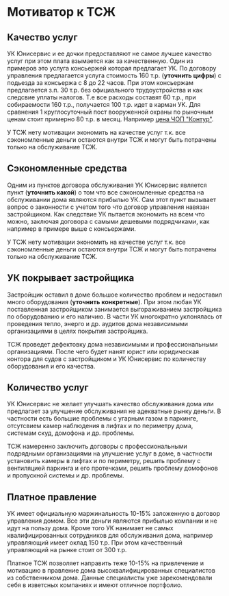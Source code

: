 # Мотиватор к ТСЖ

## Качество услуг

УК Юнисервис и ее дочки предоставляют не самое лучшее качество услуг при этом плата взымается как за качественную. Один из примеров это услуга консьержей которая предлагает УК. По договору управления предлагается услуга стоимость 160 т.р. (**уточнить цифры**) с подьезда за консьержа с 8 до 22 часов. При этом консьержам предлагается з.п. 30 т.р. без официального трудоустройства и как следсвие уплаты налогов. Т.е все расходы составят 60 т.р., при собираемости 160 т.р., получается 100 т.р. идет в карман УК. Для сравнения 1 круглосуточный пост вооруженной охраны по рыночным ценам стоит примерно 80 т.р. в месяц. Например [цена ЧОП "Контур"](https://kontur-gr.ru/services/ohrana-obektov/ohrana-zhilyh-domov).

У ТСЖ нету мотивации экономить на качестве услуг т.к. все сэкономленные деньги остаются внутри ТСЖ и могут быть потрачены только на обслуживание ТСЖ.

## Сэкономленные средства

Одним из пунктов договора обслуживания УК Юнисервис является пункт (**уточнить какой**) о том что все сэкономленные средства на обслуживании дома являются прибылью УК. Сам этот пункт вызывает вопрос о законности с учетом того что договор управления навязан застройщиком. Как следствие УК пытается экономить на всем что можно, заключая договора с самыми дешевыми подрядчиками, как например в примере выше с консьержами.

У ТСЖ нету мотивации экономить на качестве услуг т.к. все сэкономленные деньги остаются внутри ТСЖ и могут быть потрачены только на обслуживание ТСЖ.

## УК покрывает застройщика

Застройщик оставил в доме большое количество проблем и недоставил много оборудования (**уточнить конкретные**). При этом любая УК поставленная застройщиком занимается выгораживанием застройщика по оборудованию и его наличию. В части УК многократно уклонялась от проведения тепло, энерго и др. аудитов дома независимыми организациями в целях покрытия застройщика.

ТСЖ проведет дефектовку дома независимыми и профессиональными организациями. После чего будет нанят юрист или юридическая контора для судов с застройщиком и УК Юнисервис по количеству оборудования и его качества.

## Количество услуг

УК Юнисервис не желает улучшать качество обслуживания дома или предлагает за улучшение обслуживания не адекватные рынку деньги. В частности есть большие проблемы с угарным газом в паркинге, отсутсвием камер наблюдения в лифтах и по периметру дома, системам скуд, домофона и др. проблемы.

ТСЖ намеренно заключить договоры с профессиональными подрядными организациями на улучшение услуг в доме, в частности установить камеры в лифтах и по периметру, решить проблему с вентиляцией паркинга и его протечками, решить проблему домофонов и пропускной системы и др. проблемы.

## Платное правление

УК имеет официальную маржинальность 10-15% заложенную в договор управления домом. Все эти деньги являются прибылью компании и не идут на пользу дома. Кроме того УК нанимает не самых квалифицированных сотрудников для обслуживания дома, например управляющий имеет оклад 150 т.р. При этом качественный управляющий на рынке стоит от 300 т.р.

Платное ТСЖ позволяет направить теже 10-15% на привлечение и мотивацию в правление дома высоквалифицированных специалистов из собственником дома. Данные специалисты уже зарекомендовали себя в изветсных компаниях и имеют отличное портфолио. 
